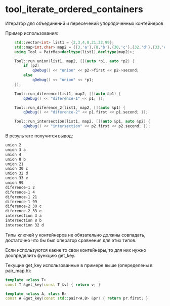 # tool_iterate_ordered_containers
Итератор для объединений и пересечений упорядоченных контейнеров

Пример использования:

```cpp
    std::vector<int> list1 = {2,3,4,8,21,32,99};
    std::map<int,char> map2 = {{3,'a'},{8,'b'},{30,'c'},{32,'d'},{33,'e'}};
    using Tool = PairMap<decltype(list1),decltype(map2)>;

    Tool::run_union(list1, map2, [](auto *p1, auto *p2) {
        if (p2)
            qDebug() << "union" << p2->first << p2->second;
        else
            qDebug() << "union" << *p1;
    });

    Tool::run_diference(list1, map2, [](auto &p1) {
        qDebug() << "diference-1" << p1; });

    Tool::run_diference_2(list1, map2, [](auto &p1) {
        qDebug() << "diference-2" << p1.first << p1.second; });

    Tool::run_intersection(list1, map2, [](auto &p1, auto &p2) {
        qDebug() << "intersection" << p2.first << p2.second; });
```
В результате получится вывод:

```txt
union 2
union 3 a
union 4
union 8 b
union 21
union 30 c
union 32 d
union 33 e
union 99
diference-1 2
diference-1 4
diference-1 21
diference-1 99
diference-2 30 c
diference-2 33 e
intersection 3 a
intersection 8 b
intersection 32 d
```

Типы ключей у контейнеров не обязательно должны совпадать,
достаточно что бы был оператор сравнения для этих типов.

Если используются какие то свои контейнеры,
то для них нужно доопределить функцию get_key.

Текущие get_key использованные в примере выше (опеределены в pair_map.h):
```cpp
template <class T>
const T &get_key(const T &v) { return v; }

template <class A, class B>
const A &get_key(const std::pair<A,B> &pr) { return pr.first; }
```

